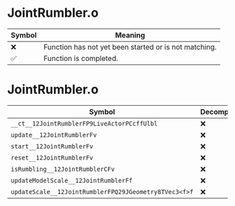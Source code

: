 # JointRumbler.o
| Symbol | Meaning 
| ------------- | ------------- 
| :x: | Function has not yet been started or is not matching. 
| :white_check_mark: | Function is completed. 


# JointRumbler.o
| Symbol | Decompiled? |
| ------------- | ------------- |
| `__ct__12JointRumblerFP9LiveActorPCcffUlbl` | :x: |
| `update__12JointRumblerFv` | :x: |
| `start__12JointRumblerFv` | :x: |
| `reset__12JointRumblerFv` | :x: |
| `isRumbling__12JointRumblerCFv` | :x: |
| `updateModelScale__12JointRumblerFf` | :x: |
| `updateScale__12JointRumblerFPQ29JGeometry8TVec3<f>f` | :x: |

